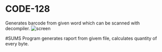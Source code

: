 # CODE-128
Generates barcode from given word which can be scanned with decompiler.
![screen](https://cloud.githubusercontent.com/assets/6627307/23043488/bdd217f2-f49c-11e6-9130-cf34fcf2ae7c.jpg)

#SUMS
Program generates raport from givem file, calculates quantity of every byte.

